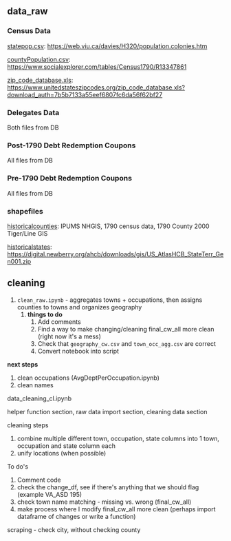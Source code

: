 ## data_raw

### Census Data

[statepop.csv](data_raw/census_data/statepop.csv): https://web.viu.ca/davies/H320/population.colonies.htm

[countyPopulation.csv](data_raw/census_data/countyPopulation.csv): https://www.socialexplorer.com/tables/Census1790/R13347861

[zip_code_database.xls](data_raw/census_data/zip_code_database.xls): https://www.unitedstateszipcodes.org/zip_code_database.xls?download_auth=7b5b7133a55eef6807fc6da56f62bf27

### Delegates Data

Both files from DB

### Post-1790 Debt Redemption Coupons

All files from DB

### Pre-1790 Debt Redemption Coupons

All files from DB

### shapefiles

[historicalcounties](data_raw/shapefiles/historicalcounties): IPUMS NHGIS, 1790 census data, 1790 County 2000 Tiger/Line GIS

[historicalstates](data_raw/shapefiles/historicalstates): https://digital.newberry.org/ahcb/downloads/gis/US_AtlasHCB_StateTerr_Gen001.zip 



## cleaning

1. `clean_raw.ipynb`  - aggregates towns + occupations, then assigns counties to towns and organizes geography
   1. **things to do**
      1. Add comments
      2. Find a way to make changing/cleaning final_cw_all more clean (right now it's a mess)
      3. Check that `geography_cw.csv` and `town_occ_agg.csv` are correct
      4. Convert notebook into script

**next steps**

1. clean occupations (AvgDeptPerOccupation.ipynb)
2. clean names 







data_cleaning_cl.ipynb

helper function section, raw data import section, cleaning data section

cleaning steps

1. combine multiple different town, occupation, state columns into 1 town, occupation and state column each
2. unify locations (when possible)

To do's

1. Comment code
2. check the change_df, see if there's anything that we should flag (example VA_ASD 195)
3. check town name matching - missing vs. wrong (final_cw_all)
4. make process where I modify final_cw_all more clean (perhaps import dataframe of changes or write a function)



scraping - check city, without checking county

